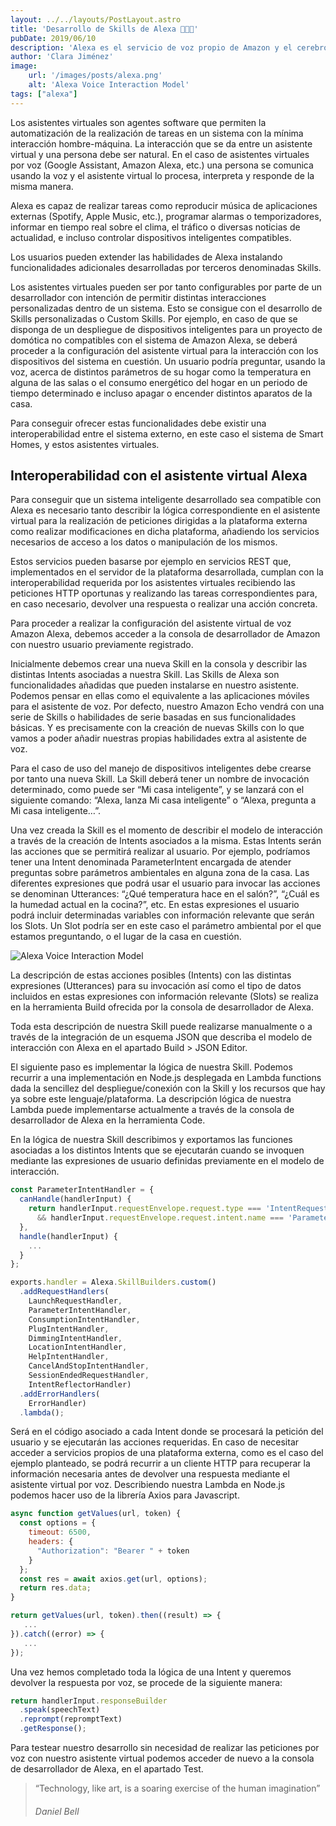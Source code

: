 ```yaml
---
layout: ../../layouts/PostLayout.astro
title: 'Desarrollo de Skills de Alexa 👩🏻‍💻‍'
pubDate: 2019/06/10
description: 'Alexa es el servicio de voz propio de Amazon y el cerebro que se encuentra detrás de los altavoces inteligentes Amazon Echo'
author: 'Clara Jiménez'
image:
    url: '/images/posts/alexa.png' 
    alt: 'Alexa Voice Interaction Model'
tags: ["alexa"]
---
```

Los asistentes virtuales son agentes software que permiten la automatización de la realización de tareas en un sistema con la mínima interacción hombre-máquina. La interacción que se da entre un asistente virtual y una persona debe ser natural. En el caso de asistentes virtuales por voz (Google Assistant, Amazon Alexa, etc.) una persona se comunica usando la voz y el asistente virtual lo procesa, interpreta y responde de la misma manera.

Alexa es capaz de realizar tareas como reproducir música de aplicaciones externas (Spotify, Apple Music, etc.), programar alarmas o temporizadores, informar en tiempo real sobre el clima, el tráfico o diversas noticias de actualidad, e incluso controlar dispositivos inteligentes compatibles.

Los usuarios pueden extender las habilidades de Alexa instalando funcionalidades adicionales desarrolladas por terceros denominadas Skills.

Los asistentes virtuales pueden ser por tanto configurables por parte de un desarrollador con intención de permitir distintas interacciones personalizadas dentro de un sistema. Esto se consigue con el desarrollo de Skills personalizadas o Custom Skills. Por ejemplo, en caso de que se disponga de un despliegue de dispositivos inteligentes para un proyecto de domótica no compatibles con el sistema de Amazon Alexa, se deberá proceder a la configuración del asistente virtual para la interacción con los dispositivos del sistema en cuestión. Un usuario podría preguntar, usando la voz, acerca de distintos parámetros de su hogar como la temperatura en alguna de las salas o el consumo energético del hogar en un periodo de tiempo determinado e incluso apagar o encender distintos aparatos de la casa.

Para conseguir ofrecer estas funcionalidades debe existir una interoperabilidad entre el sistema externo, en este caso el sistema de Smart Homes, y estos asistentes virtuales.

Interoperabilidad con el asistente virtual Alexa
------------------------------------------------

Para conseguir que un sistema inteligente desarrollado sea compatible con Alexa es necesario tanto describir la lógica correspondiente en el asistente virtual para la realización de peticiones dirigidas a la plataforma externa como realizar modificaciones en dicha plataforma, añadiendo los servicios necesarios de acceso a los datos o manipulación de los mismos.

Estos servicios pueden basarse por ejemplo en servicios REST que, implementados en el servidor de la plataforma desarrollada, cumplan con la interoperabilidad requerida por los asistentes virtuales recibiendo las peticiones HTTP oportunas y realizando las tareas correspondientes para, en caso necesario, devolver una respuesta o realizar una acción concreta.

Para proceder a realizar la configuración del asistente virtual de voz Amazon Alexa, debemos acceder a la consola de desarrollador de Amazon con nuestro usuario previamente registrado.

Inicialmente debemos crear una nueva Skill en la consola y describir las distintas Intents asociadas a nuestra Skill. Las Skills de Alexa son funcionalidades añadidas que pueden instalarse en nuestro asistente. Podemos pensar en ellas como el equivalente a las aplicaciones móviles para el asistente de voz. Por defecto, nuestro Amazon Echo vendrá con una serie de Skills o habilidades de serie basadas en sus funcionalidades básicas. Y es precisamente con la creación de nuevas Skills con lo que vamos a poder añadir nuestras propias habilidades extra al asistente de voz.

Para el caso de uso del manejo de dispositivos inteligentes debe crearse por tanto una nueva Skill. La Skill deberá tener un nombre de invocación determinado, como puede ser “Mi casa inteligente”, y se lanzará con el siguiente comando: “Alexa, lanza Mi casa inteligente” o “Alexa, pregunta a Mi casa inteligente…”.

Una vez creada la Skill es el momento de describir el modelo de interacción a través de la creación de Intents asociados a la misma. Estas Intents serán las acciones que se permitirá realizar al usuario. Por ejemplo, podríamos tener una Intent denominada ParameterIntent encargada de atender preguntas sobre parámetros ambientales en alguna zona de la casa. Las diferentes expresiones que podrá usar el usuario para invocar las acciones se denominan Utterances: “¿Qué temperatura hace en el salón?”, “¿Cuál es la humedad actual en la cocina?”, etc. En estas expresiones el usuario podrá incluir determinadas variables con información relevante que serán los Slots. Un Slot podría ser en este caso el parámetro ambiental por el que estamos preguntando, o el lugar de la casa en cuestión.

![Alexa Voice Interaction Model](/images/posts/alexa.png)

La descripción de estas acciones posibles (Intents) con las distintas expresiones (Utterances) para su invocación así como el tipo de datos incluidos en estas expresiones con información relevante (Slots) se realiza en la herramienta Build ofrecida por la consola de desarrollador de Alexa.

Toda esta descripción de nuestra Skill puede realizarse manualmente o a través de la integración de un esquema JSON que describa el modelo de interacción con Alexa en el apartado Build > JSON Editor.

El siguiente paso es implementar la lógica de nuestra Skill. Podemos recurrir a una implementación en Node.js desplegada en Lambda functions dada la sencillez del despliegue/conexión con la Skill y los recursos que hay ya sobre este lenguaje/plataforma. La descripción lógica de nuestra Lambda puede implementarse actualmente a través de la consola de desarrollador de Alexa en la herramienta Code.

En la lógica de nuestra Skill describimos y exportamos las funciones asociadas a los distintos Intents que se ejecutarán cuando se invoquen mediante las expresiones de usuario definidas previamente en el modelo de interacción.

```javascript
const ParameterIntentHandler = {
  canHandle(handlerInput) {
    return handlerInput.requestEnvelope.request.type === 'IntentRequest'
      && handlerInput.requestEnvelope.request.intent.name === 'ParameterIntent';
  },
  handle(handlerInput) {
    ...
  }
};
```

```javascript
exports.handler = Alexa.SkillBuilders.custom()
  .addRequestHandlers(
    LaunchRequestHandler,
    ParameterIntentHandler,
    ConsumptionIntentHandler,
    PlugIntentHandler,
    DimmingIntentHandler,
    LocationIntentHandler,
    HelpIntentHandler,
    CancelAndStopIntentHandler,
    SessionEndedRequestHandler,
    IntentReflectorHandler)
  .addErrorHandlers(
    ErrorHandler)
  .lambda();
```

Será en el código asociado a cada Intent donde se procesará la petición del usuario y se ejecutarán las acciones requeridas. En caso de necesitar acceder a servicios propios de una plataforma externa, como es el caso del ejemplo planteado, se podrá recurrir a un cliente HTTP para recuperar la información necesaria antes de devolver una respuesta mediante el asistente virtual por voz. Describiendo nuestra Lambda en Node.js podemos hacer uso de la librería Axios para Javascript.

```javascript
async function getValues(url, token) {
  const options = {
    timeout: 6500,
    headers: {
      "Authorization": "Bearer " + token
    }
  };
  const res = await axios.get(url, options);
  return res.data;
}
```

```javascript
return getValues(url, token).then((result) => {
   ...
}).catch((error) => {
   ...
});
```

Una vez hemos completado toda la lógica de una Intent y queremos devolver la respuesta por voz, se procede de la siguiente manera:

```javascript
return handlerInput.responseBuilder
  .speak(speechText)
  .reprompt(repromptText)
  .getResponse();
```

Para testear nuestro desarrollo sin necesidad de realizar las peticiones por voz con nuestro asistente virtual podemos acceder de nuevo a la consola de desarrollador de Alexa, en el apartado Test.

> “Technology, like art, is a soaring exercise of the human imagination”
>
> ###### Daniel Bell